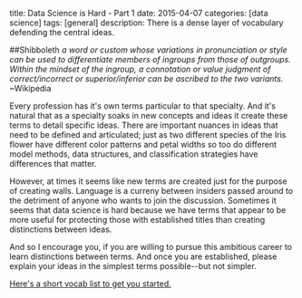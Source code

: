 title: Data Science is Hard - Part 1
date: 2015-04-07
categories: [data science]
tags: [general]
description: There is a dense layer of vocabulary defending the central ideas.


##Shibboleth
*a word or custom whose variations in pronunciation or style can be used to differentiate members of ingroups from those of outgroups. Within the mindset of the ingroup, a connotation or value judgment of correct/incorrect or superior/inferior can be ascribed to the two variants.*<br>
~Wikipedia

Every profession has it's own terms particular to that specialty. And it's natural that as a specialty soaks in new concepts and ideas it create these terms to detail specific ideas. There are important nuances in ideas that need to be defined and articulated; just as two different species of the Iris flower have different color patterns and petal widths so too do different model methods, data structures, and classification strategies have differences that matter. 

However, at times it seems like new terms are created just for the purpose of creating walls. Language is a curreny between insiders passed around to the detriment of anyone who wants to join the discussion. Sometimes it seems that data science is hard because we have terms that appear to be more useful for protecting those with established titles than creating distinctions between ideas.

And so I encourage you, if you are willing to pursue this ambitious career to learn distinctions between terms. And once you are established, please explain your ideas in the simplest terms possible--but not simpler. 

[Here's a short vocab list to get you started.][1]

[1]: http://columbiadatascience.com/2012/09/14/data-science-vocab-list/
